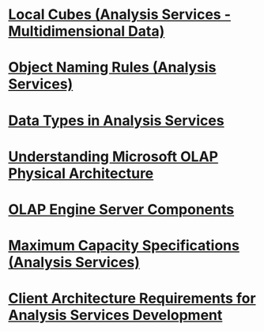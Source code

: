 # [Local Cubes (Analysis Services - Multidimensional Data)](local-cubes-analysis-services-multidimensional-data.md)
# [Object Naming Rules (Analysis Services)](object-naming-rules-analysis-services.md)
# [Data Types in Analysis Services](data-types-in-analysis-services.md)
# [Understanding Microsoft OLAP Physical Architecture](understanding-microsoft-olap-physical-architecture.md)
# [OLAP Engine Server Components](olap-engine-server-components.md)
# [Maximum Capacity Specifications (Analysis Services)](maximum-capacity-specifications-analysis-services.md)
# [Client Architecture Requirements for Analysis Services Development](client-architecture-requirements-for-analysis-services-development.md)
